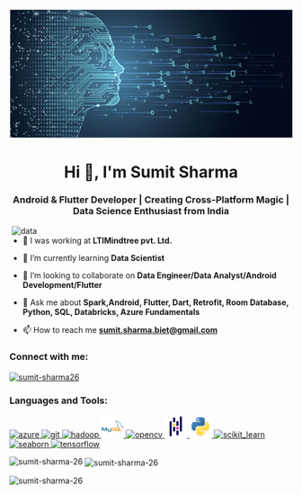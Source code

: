 ![logo](https://github.com/Sumit-Sharma-26/Sumit-Sharma-26/blob/main/Datata.jpg)
<h1 align="center">Hi 👋, I'm Sumit Sharma</h1>
<h3 align="center">Android & Flutter Developer | Creating Cross-Platform Magic | Data Science Enthusiast from India</h3>

<img align="right" alt="data" width="500" src="https://www.cloudyml.com/wp-content/uploads/2022/06/1ca74946ed770bb635e4de4711bd861f.gif">

- 🔭 I was working at **LTIMindtree pvt. Ltd.**

- 🌱 I’m currently learning **Data Scientist**

- 👯 I’m looking to collaborate on **Data Engineer/Data Analyst/Android Development/Flutter**

- 💬 Ask me about **Spark,Android, Flutter, Dart, Retrofit, Room Database, Python, SQL, Databricks, Azure Fundamentals**

- 📫 How to reach me **sumit.sharma.biet@gmail.com**


<h3 align="left">Connect with me:</h3>
<p align="left">
<a href="https://linkedin.com/in/sumit-sharma26" target="blank"><img align="center" src="https://raw.githubusercontent.com/rahuldkjain/github-profile-readme-generator/master/src/images/icons/Social/linked-in-alt.svg" alt="sumit-sharma26" height="30" width="40" /></a>
</p>

<h3 align="left">Languages and Tools:</h3>
<p align="left"> <a href="https://azure.microsoft.com/en-in/" target="_blank" rel="noreferrer"> <img src="https://www.vectorlogo.zone/logos/microsoft_azure/microsoft_azure-icon.svg" alt="azure" width="40" height="40"/> </a> <a href="https://git-scm.com/" target="_blank" rel="noreferrer"> <img src="https://www.vectorlogo.zone/logos/git-scm/git-scm-icon.svg" alt="git" width="40" height="40"/> </a> <a href="https://hadoop.apache.org/" target="_blank" rel="noreferrer"> <img src="https://www.vectorlogo.zone/logos/apache_hadoop/apache_hadoop-icon.svg" alt="hadoop" width="40" height="40"/> </a> <a href="https://www.mysql.com/" target="_blank" rel="noreferrer"> <img src="https://raw.githubusercontent.com/devicons/devicon/master/icons/mysql/mysql-original-wordmark.svg" alt="mysql" width="40" height="40"/> </a> <a href="https://opencv.org/" target="_blank" rel="noreferrer"> <img src="https://www.vectorlogo.zone/logos/opencv/opencv-icon.svg" alt="opencv" width="40" height="40"/> </a> <a href="https://pandas.pydata.org/" target="_blank" rel="noreferrer"> <img src="https://raw.githubusercontent.com/devicons/devicon/2ae2a900d2f041da66e950e4d48052658d850630/icons/pandas/pandas-original.svg" alt="pandas" width="40" height="40"/> </a> <a href="https://www.python.org" target="_blank" rel="noreferrer"> <img src="https://raw.githubusercontent.com/devicons/devicon/master/icons/python/python-original.svg" alt="python" width="40" height="40"/> </a> <a href="https://scikit-learn.org/" target="_blank" rel="noreferrer"> <img src="https://upload.wikimedia.org/wikipedia/commons/0/05/Scikit_learn_logo_small.svg" alt="scikit_learn" width="40" height="40"/> </a> <a href="https://seaborn.pydata.org/" target="_blank" rel="noreferrer"> <img src="https://seaborn.pydata.org/_images/logo-mark-lightbg.svg" alt="seaborn" width="40" height="40"/> </a> <a href="https://www.tensorflow.org" target="_blank" rel="noreferrer"> <img src="https://www.vectorlogo.zone/logos/tensorflow/tensorflow-icon.svg" alt="tensorflow" width="40" height="40"/> </a> </p>

<p><img align="left" src="https://github-readme-stats.vercel.app/api/top-langs?username=sumit-sharma-26&show_icons=true&locale=en&layout=compact" alt="sumit-sharma-26" /></p>

<p>&nbsp;<img align="center" src="https://github-readme-stats.vercel.app/api?username=sumit-sharma-26&show_icons=true&locale=en" alt="sumit-sharma-26" /></p>

<p><img align="center" src="https://github-readme-streak-stats.herokuapp.com/?user=sumit-sharma-26&" alt="sumit-sharma-26" /></p>
